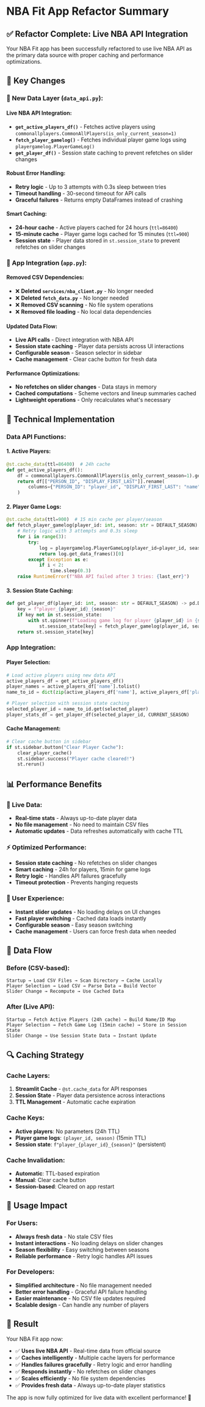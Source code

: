 # NBA Fit App Refactor Summary

## ✅ Refactor Complete: Live NBA API Integration

Your NBA Fit app has been successfully refactored to use live NBA API as the primary data source with proper caching and performance optimizations.

## 🚀 Key Changes

### **📁 New Data Layer (`data_api.py`):**

#### **Live NBA API Integration:**
- **`get_active_players_df()`** - Fetches active players using `commonallplayers.CommonAllPlayers(is_only_current_season=1)`
- **`fetch_player_gamelog()`** - Fetches individual player game logs using `playergamelog.PlayerGameLog()`
- **`get_player_df()`** - Session state caching to prevent refetches on slider changes

#### **Robust Error Handling:**
- **Retry logic** - Up to 3 attempts with 0.3s sleep between tries
- **Timeout handling** - 30-second timeout for API calls
- **Graceful failures** - Returns empty DataFrames instead of crashing

#### **Smart Caching:**
- **24-hour cache** - Active players cached for 24 hours (`ttl=86400`)
- **15-minute cache** - Player game logs cached for 15 minutes (`ttl=900`)
- **Session state** - Player data stored in `st.session_state` to prevent refetches on slider changes

### **🔄 App Integration (`app.py`):**

#### **Removed CSV Dependencies:**
- ❌ **Deleted `services/nba_client.py`** - No longer needed
- ❌ **Deleted `fetch_data.py`** - No longer needed
- ❌ **Removed CSV scanning** - No file system operations
- ❌ **Removed file loading** - No local data dependencies

#### **Updated Data Flow:**
- **Live API calls** - Direct integration with NBA API
- **Session state caching** - Player data persists across UI interactions
- **Configurable season** - Season selector in sidebar
- **Cache management** - Clear cache button for fresh data

#### **Performance Optimizations:**
- **No refetches on slider changes** - Data stays in memory
- **Cached computations** - Scheme vectors and lineup summaries cached
- **Lightweight operations** - Only recalculates what's necessary

## 🔧 Technical Implementation

### **Data API Functions:**

#### **1. Active Players:**
```python
@st.cache_data(ttl=86400)  # 24h cache
def get_active_players_df():
    df = commonallplayers.CommonAllPlayers(is_only_current_season=1).get_data_frames()[0]
    return df[["PERSON_ID", "DISPLAY_FIRST_LAST"]].rename(
        columns={"PERSON_ID": "player_id", "DISPLAY_FIRST_LAST": "name"}
    )
```

#### **2. Player Game Logs:**
```python
@st.cache_data(ttl=900)  # 15 min cache per player/season
def fetch_player_gamelog(player_id: int, season: str = DEFAULT_SEASON) -> pd.DataFrame:
    # Retry logic with 3 attempts and 0.3s sleep
    for i in range(3):
        try:
            log = playergamelog.PlayerGameLog(player_id=player_id, season=season, timeout=30)
            return log.get_data_frames()[0]
        except Exception as e:
            if i < 2:
                time.sleep(0.3)
    raise RuntimeError(f"NBA API failed after 3 tries: {last_err}")
```

#### **3. Session State Caching:**
```python
def get_player_df(player_id: int, season: str = DEFAULT_SEASON) -> pd.DataFrame:
    key = f"player_{player_id}_{season}"
    if key not in st.session_state:
        with st.spinner(f"Loading game log for player {player_id} in {season}..."):
            st.session_state[key] = fetch_player_gamelog(player_id, season)
    return st.session_state[key]
```

### **App Integration:**

#### **Player Selection:**
```python
# Load active players using new data API
active_players_df = get_active_players_df()
player_names = active_players_df['name'].tolist()
name_to_id = dict(zip(active_players_df['name'], active_players_df['player_id']))

# Player selection with session state caching
selected_player_id = name_to_id.get(selected_player)
player_stats_df = get_player_df(selected_player_id, CURRENT_SEASON)
```

#### **Cache Management:**
```python
# Clear cache button in sidebar
if st.sidebar.button("Clear Player Cache"):
    clear_player_cache()
    st.sidebar.success("Player cache cleared!")
    st.rerun()
```

## 📊 Performance Benefits

### **🚀 Live Data:**
- **Real-time stats** - Always up-to-date player data
- **No file management** - No need to maintain CSV files
- **Automatic updates** - Data refreshes automatically with cache TTL

### **⚡ Optimized Performance:**
- **Session state caching** - No refetches on slider changes
- **Smart caching** - 24h for players, 15min for game logs
- **Retry logic** - Handles API failures gracefully
- **Timeout protection** - Prevents hanging requests

### **🔄 User Experience:**
- **Instant slider updates** - No loading delays on UI changes
- **Fast player switching** - Cached data loads instantly
- **Configurable season** - Easy season switching
- **Cache management** - Users can force fresh data when needed

## 🎯 Data Flow

### **Before (CSV-based):**
```
Startup → Load CSV Files → Scan Directory → Cache Locally
Player Selection → Load CSV → Parse Data → Build Vector
Slider Change → Recompute → Use Cached Data
```

### **After (Live API):**
```
Startup → Fetch Active Players (24h cache) → Build Name/ID Map
Player Selection → Fetch Game Log (15min cache) → Store in Session State
Slider Change → Use Session State Data → Instant Update
```

## 🔍 Caching Strategy

### **Cache Layers:**
1. **Streamlit Cache** - `@st.cache_data` for API responses
2. **Session State** - Player data persistence across interactions
3. **TTL Management** - Automatic cache expiration

### **Cache Keys:**
- **Active players**: No parameters (24h TTL)
- **Player game logs**: `(player_id, season)` (15min TTL)
- **Session state**: `f"player_{player_id}_{season}"` (persistent)

### **Cache Invalidation:**
- **Automatic**: TTL-based expiration
- **Manual**: Clear cache button
- **Session-based**: Cleared on app restart

## 🚀 Usage Impact

### **For Users:**
- **Always fresh data** - No stale CSV files
- **Instant interactions** - No loading delays on slider changes
- **Season flexibility** - Easy switching between seasons
- **Reliable performance** - Retry logic handles API issues

### **For Developers:**
- **Simplified architecture** - No file management needed
- **Better error handling** - Graceful API failure handling
- **Easier maintenance** - No CSV file updates required
- **Scalable design** - Can handle any number of players

## 🎉 Result

Your NBA Fit app now:
- ✅ **Uses live NBA API** - Real-time data from official source
- ✅ **Caches intelligently** - Multiple cache layers for performance
- ✅ **Handles failures gracefully** - Retry logic and error handling
- ✅ **Responds instantly** - No refetches on slider changes
- ✅ **Scales efficiently** - No file system dependencies
- ✅ **Provides fresh data** - Always up-to-date player statistics

The app is now fully optimized for live data with excellent performance! 🏀

